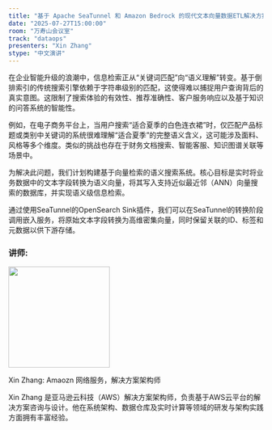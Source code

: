```yaml
---
title: "基于 Apache SeaTunnel 和 Amazon Bedrock 的现代文本向量数据ETL解决方案"
date: "2025-07-27T15:00:00"
room: "万寿山会议室"
track: "dataops"
presenters: "Xin Zhang"
stype: "中文演讲"
---
```


在企业智能升级的浪潮中，信息检索正从“关键词匹配”向“语义理解”转变。基于倒排索引的传统搜索引擎依赖于字符串级别的匹配，这使得难以捕捉用户查询背后的真实意图。这限制了搜索体验的有效性、推荐准确性、客户服务响应以及基于知识的问答系统的智能性。

例如，在电子商务平台上，当用户搜索“适合夏季的白色连衣裙”时，仅匹配产品标题或类别中关键词的系统很难理解“适合夏季”的完整语义含义，这可能涉及面料、风格等多个维度。类似的挑战也存在于财务文档搜索、智能客服、知识图谱关联等场景中。

为解决此问题，我们计划构建基于向量检索的语义搜索系统。核心目标是实时将业务数据中的文本字段转换为语义向量，将其写入支持近似最近邻（ANN）向量搜索的数据库，并实现语义级信息检索。

通过使用SeaTunnel的OpenSearch Sink插件，我们可以在SeaTunnel的转换阶段调用嵌入服务，将原始文本字段转换为高维密集向量，同时保留关联的ID、标签和元数据以供下游存储。

### 讲师:

<img src="https://sessionize.com/image/2a81-400o400o1-Jsau5kyb24ZgXpGbt5aVrk.png" width="200" /><br/>

Xin Zhang: Amaozn 网络服务，解决方案架构师

Xin Zhang 是亚马逊云科技（AWS）解决方案架构师，负责基于AWS云平台的解决方案咨询与设计。他在系统架构、数据仓库及实时计算等领域的研发与架构实践方面拥有丰富经验。